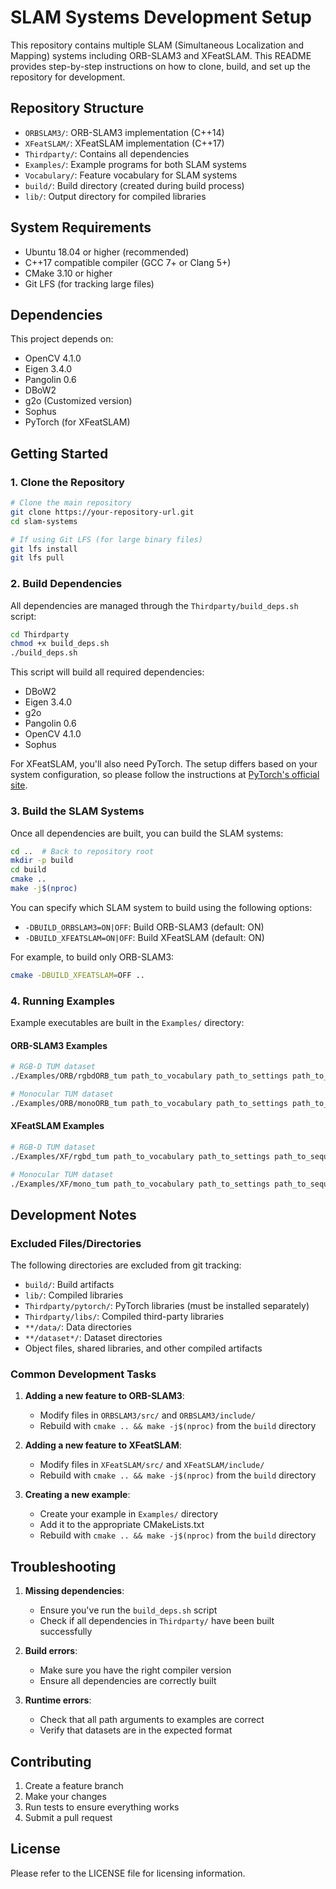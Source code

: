 # SLAM Systems Development Setup

This repository contains multiple SLAM (Simultaneous Localization and Mapping) systems including ORB-SLAM3 and XFeatSLAM. This README provides step-by-step instructions on how to clone, build, and set up the repository for development.

## Repository Structure

- `ORBSLAM3/`: ORB-SLAM3 implementation (C++14)
- `XFeatSLAM/`: XFeatSLAM implementation (C++17)
- `Thirdparty/`: Contains all dependencies
- `Examples/`: Example programs for both SLAM systems
- `Vocabulary/`: Feature vocabulary for SLAM systems
- `build/`: Build directory (created during build process)
- `lib/`: Output directory for compiled libraries

## System Requirements

- Ubuntu 18.04 or higher (recommended)
- C++17 compatible compiler (GCC 7+ or Clang 5+)
- CMake 3.10 or higher
- Git LFS (for tracking large files)

## Dependencies

This project depends on:
- OpenCV 4.1.0
- Eigen 3.4.0
- Pangolin 0.6
- DBoW2
- g2o (Customized version)
- Sophus
- PyTorch (for XFeatSLAM)

## Getting Started

### 1. Clone the Repository

```bash
# Clone the main repository
git clone https://your-repository-url.git
cd slam-systems

# If using Git LFS (for large binary files)
git lfs install
git lfs pull
```

### 2. Build Dependencies

All dependencies are managed through the `Thirdparty/build_deps.sh` script:

```bash
cd Thirdparty
chmod +x build_deps.sh
./build_deps.sh
```

This script will build all required dependencies:
- DBoW2
- Eigen 3.4.0
- g2o
- Pangolin 0.6
- OpenCV 4.1.0
- Sophus

For XFeatSLAM, you'll also need PyTorch. The setup differs based on your system configuration, so please follow the instructions at [PyTorch's official site](https://pytorch.org/get-started/locally/).

### 3. Build the SLAM Systems

Once all dependencies are built, you can build the SLAM systems:

```bash
cd ..  # Back to repository root
mkdir -p build
cd build
cmake ..
make -j$(nproc)
```

You can specify which SLAM system to build using the following options:
- `-DBUILD_ORBSLAM3=ON|OFF`: Build ORB-SLAM3 (default: ON)
- `-DBUILD_XFEATSLAM=ON|OFF`: Build XFeatSLAM (default: ON)

For example, to build only ORB-SLAM3:
```bash
cmake -DBUILD_XFEATSLAM=OFF ..
```

### 4. Running Examples

Example executables are built in the `Examples/` directory:

#### ORB-SLAM3 Examples
```bash
# RGB-D TUM dataset
./Examples/ORB/rgbdORB_tum path_to_vocabulary path_to_settings path_to_sequence path_to_association

# Monocular TUM dataset
./Examples/ORB/monoORB_tum path_to_vocabulary path_to_settings path_to_sequence
```

#### XFeatSLAM Examples
```bash
# RGB-D TUM dataset
./Examples/XF/rgbd_tum path_to_vocabulary path_to_settings path_to_sequence path_to_association

# Monocular TUM dataset
./Examples/XF/mono_tum path_to_vocabulary path_to_settings path_to_sequence
```

## Development Notes

### Excluded Files/Directories

The following directories are excluded from git tracking:
- `build/`: Build artifacts
- `lib/`: Compiled libraries
- `Thirdparty/pytorch/`: PyTorch libraries (must be installed separately)
- `Thirdparty/libs/`: Compiled third-party libraries
- `**/data/`: Data directories
- `**/dataset*/`: Dataset directories
- Object files, shared libraries, and other compiled artifacts

### Common Development Tasks

1. **Adding a new feature to ORB-SLAM3**:
   - Modify files in `ORBSLAM3/src/` and `ORBSLAM3/include/`
   - Rebuild with `cmake .. && make -j$(nproc)` from the `build` directory

2. **Adding a new feature to XFeatSLAM**:
   - Modify files in `XFeatSLAM/src/` and `XFeatSLAM/include/`
   - Rebuild with `cmake .. && make -j$(nproc)` from the `build` directory

3. **Creating a new example**:
   - Create your example in `Examples/` directory
   - Add it to the appropriate CMakeLists.txt
   - Rebuild with `cmake .. && make -j$(nproc)` from the `build` directory

## Troubleshooting

1. **Missing dependencies**:
   - Ensure you've run the `build_deps.sh` script
   - Check if all dependencies in `Thirdparty/` have been built successfully

2. **Build errors**:
   - Make sure you have the right compiler version
   - Ensure all dependencies are correctly built

3. **Runtime errors**:
   - Check that all path arguments to examples are correct
   - Verify that datasets are in the expected format

## Contributing

1. Create a feature branch
2. Make your changes
3. Run tests to ensure everything works
4. Submit a pull request

## License

Please refer to the LICENSE file for licensing information. 